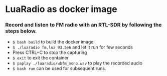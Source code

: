 # LuaRadio as docker image

### Record and listen to FM radio with an RTL-SDR by following the steps below. 

- `$ bash build` to build the docker image
- `$ ./luaradio fm.lua 93.5e6` and let it run for few seconds
- Press CTRL+C to stop the capturing
- `$ exit` to exit the container  
- `$ paplay ./luaradio/wbfm_mono.wav` to play the recorded audio
- `$ bash run` can be used for subsequent runs.
